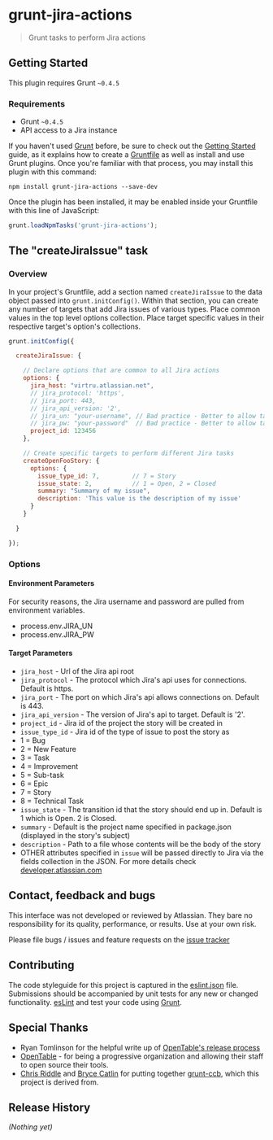 # grunt-jira-actions

> Grunt tasks to perform Jira actions

## Getting Started
This plugin requires Grunt `~0.4.5`

### Requirements

* Grunt `~0.4.5`
* API access to a Jira instance

If you haven't used [Grunt](http://gruntjs.com/) before, be sure to check out the [Getting Started](http://gruntjs.com/getting-started) guide, as it explains how to create a [Gruntfile](http://gruntjs.com/sample-gruntfile) as well as install and use Grunt plugins. Once you're familiar with that process, you may install this plugin with this command:

```shell
npm install grunt-jira-actions --save-dev
```

Once the plugin has been installed, it may be enabled inside your Gruntfile with this line of JavaScript:

```js
grunt.loadNpmTasks('grunt-jira-actions');
```

## The "createJiraIssue" task

### Overview
In your project's Gruntfile, add a section named `createJiraIssue` to the data object passed into `grunt.initConfig()`. Within that section, you can create any number of targets that add Jira issues of various types. Place common values in the top level options collection. Place target specific values in their respective target's option's collections.

```js
grunt.initConfig({

  createJiraIssue: {

    // Declare options that are common to all Jira actions
    options: {
      jira_host: "virtru.atlassian.net",
      // jira_protocol: 'https',
      // jira_port: 443,
      // jira_api_version: '2',
      // jira_un: "your-username", // Bad practice - Better to allow task to pull JIRA_UN from ENV
      // jira_pw: "your-password"  // Bad practice - Better to allow task to pull JIRA_PW from ENV
      project_id: 123456
    },

    // Create specific targets to perform different Jira tasks
    createOpenFooStory: {
      options: {
        issue_type_id: 7,         // 7 = Story
        issue_state: 2,           // 1 = Open, 2 = Closed
        summary: "Summary of my issue",
        description: 'This value is the description of my issue'
      }
    }

  }

});
```

### Options

#### Environment Parameters
For security reasons, the Jira username and password are pulled from environment variables.
- process.env.JIRA_UN
- process.env.JIRA_PW

#### Target Parameters
- `jira_host` - Url of the Jira api root
- `jira_protocol` - The protocol which Jira's api uses for connections. Default is https.
- `jira_port` - The port on which Jira's api allows connections on. Default is 443.
- `jira_api_version` - The version of Jira's api to target. Default is '2'.
- `project_id` - Jira id of the project the story will be created in
- `issue_type_id` - Jira id of the type of issue to post the story as
 - 1 = Bug
 - 2 = New Feature
 - 3 = Task
 - 4 = Improvement
 - 5 = Sub-task
 - 6 = Epic
 - 7 = Story
 - 8 = Technical Task
- `issue_state` - The transition id that the story should end up in. Default is 1 which is Open. 2 is Closed.
- `summary` - Default is the project name specified in package.json (displayed in the story's subject)
- `description` - Path to a file whose contents will be the body of the story
- OTHER attributes specified in `issue` will be passed directly to Jira via the fields collection in the JSON. For more details check [developer.atlassian.com](https://developer.atlassian.com/display/JIRADEV/JIRA+REST+API+Example+-+Create+Issue)

## Contact, feedback and bugs

This interface was not developed or reviewed by Atlassian. They bare no responsibility for its quality, performance, or results. Use at your own risk.

Please file bugs / issues and feature requests on the [issue tracker](https://github.com/jwtd/grunt-jira-actions/issues)

## Contributing
The code styleguide for this project is captured in the [eslint.json](https://github.com/jwtd/grunt-jira-actions/blob/master/eslint.json) file. Submissions should be accompanied by unit tests for any new or changed functionality. [esLint](http://eslint.org/) and test your code using [Grunt](http://gruntjs.com/).

## Special Thanks
* Ryan Tomlinson for the helpful write up of [OpenTable's release process](http://tech.opentable.co.uk/blog/2014/05/19/continuous-delivery-automating-deployment-visibility/)
* [OpenTable](https://github.com/opentable) - for being a progressive organization and allowing their staff to open source their tools.
* [Chris Riddle](https://github.com/christriddle) and [Bryce Catlin](https://github.com/bcatlin) for putting together [grunt-ccb](https://github.com/opentable/grunt-ccb), which this project is derived from.


## Release History
_(Nothing yet)_
